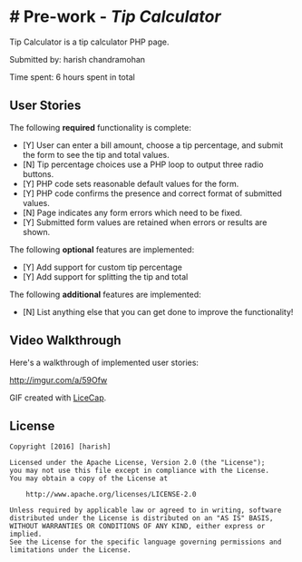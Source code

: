 # # Pre-work - *Tip Calculator*

Tip Calculator is a tip calculator PHP page.

Submitted by: harish chandramohan

Time spent: 6 hours spent in total

## User Stories

The following **required** functionality is complete:
* [Y] User can enter a bill amount, choose a tip percentage, and submit the form to see the tip and total values.
* [N] Tip percentage choices use a PHP loop to output three radio buttons.
* [Y] PHP code sets reasonable default values for the form.
* [Y] PHP code confirms the presence and correct format of submitted values.
* [N] Page indicates any form errors which need to be fixed.
* [Y] Submitted form values are retained when errors or results are shown.

The following **optional** features are implemented:
* [Y] Add support for custom tip percentage
* [Y] Add support for splitting the tip and total

The following **additional** features are implemented:

* [N] List anything else that you can get done to improve the functionality!

## Video Walkthrough

Here's a walkthrough of implemented user stories:

<blockquote class="imgur-embed-pub" lang="en" data-id="a/59Ofw"><a href="//imgur.com/59Ofw"></a></blockquote><script async src="//s.imgur.com/min/embed.js" charset="utf-8"></script>

http://imgur.com/a/59Ofw

GIF created with [LiceCap](http://www.cockos.com/licecap/).



## License

    Copyright [2016] [harish]

    Licensed under the Apache License, Version 2.0 (the "License");
    you may not use this file except in compliance with the License.
    You may obtain a copy of the License at

        http://www.apache.org/licenses/LICENSE-2.0

    Unless required by applicable law or agreed to in writing, software
    distributed under the License is distributed on an "AS IS" BASIS,
    WITHOUT WARRANTIES OR CONDITIONS OF ANY KIND, either express or implied.
    See the License for the specific language governing permissions and
    limitations under the License.
